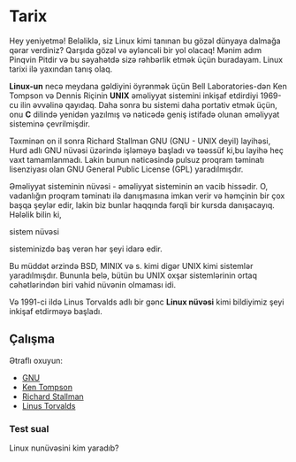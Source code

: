 # Tarix

Hey yeniyetmə! Beləliklə, siz Linux kimi tanınan bu gözəl dünyaya dalmağa qərar verdiniz? Qarşıda gözəl və əyləncəli bir yol olacaq! Mənim adım Pinqvin Pitdir və bu səyahətdə sizə rəhbərlik etmək üçün buradayam. Linux tarixi ilə yaxından tanış olaq.

<b>Linux-un</b> necə meydana gəldiyini öyrənmək üçün Bell Laboratories-dən Ken Tompson və Dennis Riçinin <b>UNIX</b> əməliyyat sistemini inkişaf etdirdiyi 1969-cu ilin əvvəlinə qayıdaq. Daha sonra bu sistemi daha portativ etmək üçün, onu <b>C</b> dilində yenidən yazılmış və nəticədə geniş istifadə olunan əməliyyat sisteminə çevrilmişdir.

Təxminən on il sonra Richard Stallman GNU (GNU - UNIX deyil) layihəsi, Hurd adlı GNU nüvəsi üzərində işləməyə başladı və təəssüf ki,bu layihə heç vaxt tamamlanmadı. Lakin bunun nəticəsində pulsuz proqram təminatı lisenziyası olan GNU General Public License (GPL) yaradılmışdır.

Əməliyyat sisteminin nüvəsi - əməliyyat sisteminin ən vacib hissədir. O, vadanlığın proqram təminatı ilə danışmasına imkan verir və həmçinin bir çox başqa şeylər edir, lakin biz bunlar haqqında fərqli bir kursda danışacayıq. Hələlik bilin ki, <p>sistem nüvəsi</p> sisteminizdə baş verən hər şeyi idarə edir.

Bu müddət ərzində BSD, MINIX və s. kimi digər UNIX kimi sistemlər yaradılmışdır. Bununla belə, bütün bu UNIX oxşar sistemlərinin ortaq cəhətlərindən biri vahid nüvənin olmaması idi.

Və 1991-ci ildə Linus Torvalds adlı bir gənc <b>Linux nüvəsi</b> kimi bildiyimiz şeyi inkişaf etdirməyə başladı.

## Çalışma

Ətraflı oxuyun:

- [GNU](https://www.gnu.org/home.en.html)
- [Ken Tompson](https://en.wikipedia.org/wiki/Ken_Thompson)
- [Richard Stallman](https://stallman.org/)
- [Linus Torvalds](https://en.wikipedia.org/wiki/Linus_Torvalds)

### Test sual

Linux nunüvəsini kim yaradıb?
